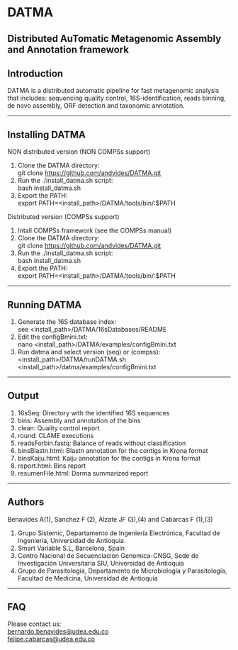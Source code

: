 # DATMA
Distributed AuTomatic Metagenomic Assembly and Annotation framework
--------------------------------------------------------------
Introduction
--------------------------------------------------------------
DATMA is a distributed automatic pipeline for fast metagenomic analysis that includes: sequencing quality control, 16S-identification, reads binning, de novo assembly, ORF detection and taxonomic annotation.

--------------------------------------------------------------
Installing DATMA
--------------------------------------------------------------
NON distributed version (NON COMPSs support)<br/>
1. Clone the DATMA directory:<br/> 
git clone https://github.com/andvides/DATMA.git
2. Run the ./install_datma.sh script:<br/>
bash install_datma.sh 
3. Export the PATH:<br/> 
export PATH=<install_path>/DATMA/tools/bin/:$PATH

Distributed version (COMPSs support)<br/>
1. Intall COMPSs framework (see the COMPSs manual)
2. Clone the DATMA directory:<br/> 
git clone https://github.com/andvides/DATMA.git
3. Run the ./install_datma.sh script:<br/>
bash install_datma.sh 
4. Export the PATH:<br/>
export PATH=<install_path>/DATMA/tools/bin/:$PATH

---------------------------------------------------------------
Running DATMA
--------------------------------------------------------------
1. Generate the 16S database index:<br/>
see <install_path>/DATMA/16sDatabases/README
2. Edit the configBmini.txt:<br/>
nano <install_path>/DATMA/examples/configBmini.txt
3. Run datma and select version (seq) or (compss):<br/>
<install_path>/DATMA/runDATMA.sh <install_path>/datma/examples/configBmini.txt <seq or compss>

---------------------------------------------------------------
Output
---------------------------------------------------------------
1. 16sSeq: Directory with the identified 16S sequences
2. bins: Assembly and annotation of the bins
3. clean: Quality control report
4. round: CLAME executions
5. readsForbin.fastq: Balance of reads without classification
6. binsBlastn.html: Blastn annotation for the contigs in Krona format
7. binsKaiju.html: Kaiju annotation for the contigs in Krona format
8. report.html: Bins report
9. resumenFile.html: Darma summarized report

---------------------------------------------------------------
Authors
---------------------------------------------------------------
Benavides A(1), Sanchez F (2), Alzate JF (3),(4) and Cabarcas F (1),(3)

1. Grupo Sistemic, Departamento de Ingeniería Electrónica, Facultad de Ingenieria, Universidad de Antioquia.
2. Smart Variable S.L, Barcelona, Spain
3. Centro Nacional de Secuenciacion Genomica-CNSG, Sede de Investigación Universitaria SIU, Universidad de Antioquia
4. Grupo de Parasitología, Departamento de Microbiología y Parasitología, Facultad de Medicina, Universidad de Antioquia

---------------------------------------------------------------
FAQ
--------------------------------------------------------------
Please contact us:<br/>
bernardo.benavides@udea.edu.co<br/>
felipe.cabarcas@udea.edu.co
